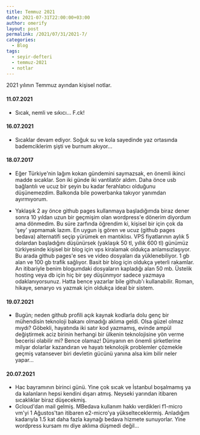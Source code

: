 ```yaml
---
title: Temmuz 2021
date: 2021-07-31T22:00:00+03:00
author: omerify
layout: post
permalink: /2021/07/31/2021-7/
categories:
  - Blog
tags:
  - seyir-defteri
  - temmuz-2021
  - notlar
---
```


2021 yılının Temmuz ayından kişisel notlar.

#### 11.07.2021

  * Sıcak, nemli ve sıkıcı... F.ck!

#### 16.07.2021

  * Sıcaklar devam ediyor. Soğuk su ve kola sayedinde yaz ortasında bademciklerim şişti ve burnum akıyor... 

#### 18.07.2017

  * Eğer Türkiye'nin lağım kokan gündemini saymazsak, en önemli ikinci madde sıcaklar. Son iki günde iki vantilatör aldım. Daha önce usb bağlantılı ve ucuz bir şeyin bu kadar ferahlatıcı olduğunu düşünemezdim. Balkonda bile powerbanka takıyor yanımdan ayırmıyorum.

  * Yaklaşık 2 ay önce github pages kullanmaya başladığımda biraz dener sonra 10 yıldan uzun bir geçmişim olan wordpress'e dönerim diyordum ama dönmedim. Bu süre zarfında öğrendim ki, kişisel bir için çok da 'şey' yapmamak lazım. En uygun iş gören ve ucuz (github pages bedava) alternatifi seçip yürümek en mantıklısı. VPS fiyatlarının aylık 5 dolardan başladığını düşünürsek (yaklaşık 50 tl, yıllık 600 tl) günümüz türkiyesinde kişisel bir blog için vps kiralamak oldukça anlamsızlaşıyor. Bu arada github pages'e ses ve video dosyaları da yüklenebiliyor. 1 gb alan ve 100 gb trafik sağlıyor. Basit bir blog için oldukça yeterli rakamlar. An itibariyle benim blogumdaki dosyaların kapladığı alan 50 mb. Üstelik hosting veya db için hiç bir şey düşünmyor sadece yazmaya odaklanıyorsunuz. Hatta bence yazarlar bile github'ı kullanabilir. Roman, hikaye, senaryo vs yazmak için oldukça ideal bir sistem.

#### 19.07.2021

  * Bugün; neden github profili açık kaynak kodlarla dolu genç bir mühendisin teknoloji bakanı olmadığı aklıma geldi. Olsa güzel olmaz mıydı? Göbekli, hayatında iki satır kod yazmamış, evinde ampül değiştirmek aciz birinin herhangi bir ülkenin teknolojisine yön verme becerisi olabilir mi? Bence olamaz! Dünyanın en önemli şirketlerine milyar dolarlar kazandıran ve hayatı teknolojik problemler çözmekle geçmiş vatansever biri devletin gücünü yanına alsa kim bilir neler yapar...

#### 20.07.2021

  * Hac bayramının birinci günü. Yine çok sıcak ve İstanbul boşalmamış ya da kalanların hepsi kendini dışarı atmış. Neyseki yarından itibaren sıcaklıklar biraz düşecekmiş.
  * Gcloud'dan mail gelmiş. MBedava kullanım hakkı verdikleri f1-micro vm'yi 1 Ağustos'tan itibaren e2-micro'ya yükselteceklermiş. Anladığım kadarıyla 1.5 kat daha fazla kaynağı bedava hizmete sunuyorlar. Yine wordpress kursam mı diye aklıma düşmedi değil...